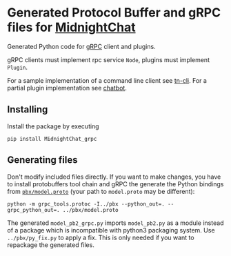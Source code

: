 # Generated Protocol Buffer and gRPC files for [MidnightChat](https://github.com/MidnightChat)

Generated Python code for [gRPC](https://grpc.io/) client and plugins.

gRPC clients must implement rpc service `Node`, plugins must implement `Plugin`.

For a sample implementation of a command line client see [tn-cli](https://github.com/MidnightChat/chat/tree/master/tn-cli/).
For a partial plugin implementation see [chatbot](https://github.com/MidnightChat/chat/tree/master/chatbot).

## Installing

Install the package by executing
```
pip install MidnightChat_grpc
```


## Generating files

Don't modify included files directly. If you want to make changes, you have to install protobuffers tool chain and gRPC the generate the Python bindings from [`pbx/model.proto`](https://github.com/MidnightChat/chat/tree/master/pbx/model.proto) (your path to `model.proto` may be different):
```
python -m grpc_tools.protoc -I../pbx --python_out=. --grpc_python_out=. ../pbx/model.proto
```
The generated `model_pb2_grpc.py` imports `model_pb2.py` as a module instead of a package which is incompatible with python3 packaging system. Use `../pbx/py_fix.py` to apply a fix. This is only needed if you want to repackage the generated files.
